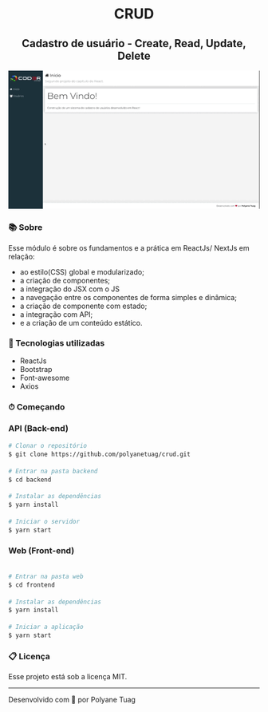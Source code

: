 <h1 align="center">CRUD</h1>
<h2 align="center">Cadastro de usuário - Create, Read, Update, Delete </h2>

<div align="center">
    <img width= '700' src="./frontend/public/aplication.gif">
</div>


### 📚 Sobre

Esse módulo é sobre os fundamentos e a prática em ReactJs/ NextJs em relação:
-  ao estilo(CSS) global e modularizado;
-  a criação de componentes; 
-  a integração do JSX com o JS
-  a navegação entre os componentes de forma simples e dinâmica;
-  a criação de componente com estado;
-  a integração com API;
-  e a criação de um conteúdo estático.

###  🚀 Tecnologias utilizadas

- ReactJs
- Bootstrap
- Font-awesome
- Axios
### ⏱ Começando

### API (Back-end)

```bash
# Clonar o repositório
$ git clone https://github.com/polyanetuag/crud.git 

# Entrar na pasta backend
$ cd backend

# Instalar as dependências
$ yarn install

# Iniciar o servidor
$ yarn start

```

### Web (Front-end)

```bash

# Entrar na pasta web 
$ cd frontend

# Instalar as dependências
$ yarn install

# Iniciar a aplicação
$ yarn start

```

###  📋 Licença
Esse projeto está sob a licença MIT.

---
Desenvolvido com 💜 por Polyane Tuag
















